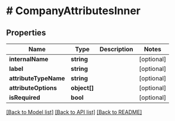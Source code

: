 # # CompanyAttributesInner

## Properties

Name | Type | Description | Notes
------------ | ------------- | ------------- | -------------
**internalName** | **string** |  | [optional]
**label** | **string** |  | [optional]
**attributeTypeName** | **string** |  | [optional]
**attributeOptions** | **object[]** |  | [optional]
**isRequired** | **bool** |  | [optional]

[[Back to Model list]](../../README.md#models) [[Back to API list]](../../README.md#endpoints) [[Back to README]](../../README.md)
